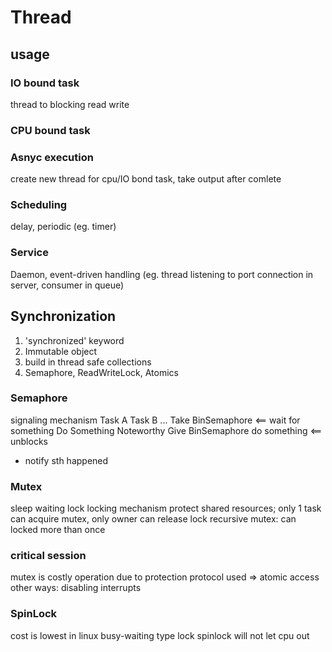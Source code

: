 # Thread

## usage
### IO bound task
thread to blocking read write
### CPU bound task
### Asnyc execution
create new thread for cpu/IO bond task, take output after comlete
### Scheduling
delay, periodic (eg. timer)
### Service
Daemon, event-driven handling (eg. thread listening to port connection in server, 
  consumer in queue)

## Synchronization
1. 'synchronized' keyword
2. Immutable object
3. build in thread safe collections
4. Semaphore, ReadWriteLock, Atomics

### Semaphore
signaling mechanism
Task A                      Task B
   ...                         Take BinSemaphore   <== wait for something
   Do Something Noteworthy
   Give BinSemaphore           do something    <== unblocks

- notify sth happened

### Mutex
sleep waiting lock
locking mechanism
protect shared resources; only 1 task can acquire mutex, only owner can release lock
recursive mutex: can locked more than once

### critical session
mutex is costly operation due to protection protocol used => atomic access
other ways: disabling interrupts

### SpinLock
cost is lowest in linux
busy-waiting type lock
spinlock will not let cpu out 







